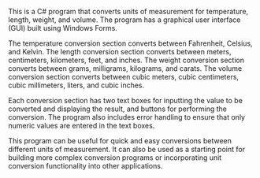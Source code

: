 This is a C# program that converts units of measurement for temperature, length, weight, and volume. The program has a graphical user interface (GUI) built using Windows Forms.

The temperature conversion section converts between Fahrenheit, Celsius, and Kelvin. The length conversion section converts between meters, centimeters, kilometers, feet, and inches. The weight conversion section converts between grams, milligrams, kilograms, and carats. The volume conversion section converts between cubic meters, cubic centimeters, cubic millimeters, liters, and cubic inches.

Each conversion section has two text boxes for inputting the value to be converted and displaying the result, and buttons for performing the conversion. The program also includes error handling to ensure that only numeric values are entered in the text boxes.

This program can be useful for quick and easy conversions between different units of measurement. It can also be used as a starting point for building more complex conversion programs or incorporating unit conversion functionality into other applications.
